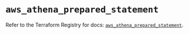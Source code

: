 # `aws_athena_prepared_statement`

Refer to the Terraform Registry for docs: [`aws_athena_prepared_statement`](https://registry.terraform.io/providers/hashicorp/aws/5.56.1/docs/resources/athena_prepared_statement).
